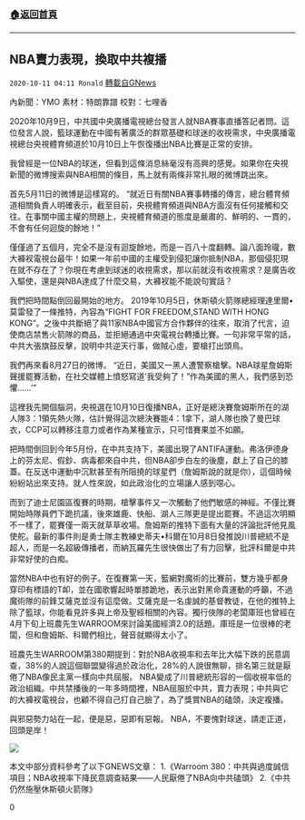 ###  [:house:返回首頁](https://github.com/ourhimalayas/txt)
---

## NBA賣力表現，換取中共複播
`2020-10-11 04:11 Ronald` [轉載自GNews](https://gnews.org/zh-hant/417139/)

內新聞：YMO      素材：特朗靠譜     校對：七哩香

2020年10月9日，中共國中央廣播電視總台發言人就NBA賽事直播答記者問。這位發言人說，籃球運動在中國有著廣泛的群眾基礎和球迷的收視需求，中央廣播電視總台央視體育頻道於10月10日上午恢復播出NBA比賽是正常的安排。

我曾經是一位NBA的球迷，但看到這條消息絲毫沒有高興的感覺。如果你在央視新聞的微博搜索與NBA相關的條目，馬上就有兩條非常扎眼的微博跳出來。

首先5月11日的微博是這樣寫的。 “就近日有關NBA賽事轉播的傳言，總台體育頻道相關負責人明確表示，截至目前，央視體育頻道與NBA方面沒有任何接觸和交往。在事關中國主權的問題上，央視體育頻道的態度是嚴肅的、鮮明的、一貫的，不會有任何迴旋的餘地！”

僅僅過了五個月，完全不是沒有迴旋餘地，而是一百八十度翻轉。論八面玲瓏，數大褲衩電視台最牛！如果一年前中國的主權受到侵犯讓你抵制NBA，那個侵犯現在就不存在了？你現在考慮到球迷的收視需求，那以前就沒有收視需求？是廣告收入驅使，還是與NBA達成了什麼交易，大褲衩能不能說句實話？

我們把時間點倒回最開始的地方。 2019年10月5日，休斯頓火箭隊總經理達里爾•莫雷發了一條推特，內容為“FIGHT FOR FREEDOM,STAND WITH HONG KONG”。之後中共斷絕了與11家NBA中國官方合作夥伴的往來，取消了代言，迫使商店禁售火箭隊的商品，並拒絕通過中央電視台轉播比賽。一句非常平常的話，中共大張旗鼓反擊，說明中共逆天行事，做賊心虛，要槍打出頭鳥。

我們再來看8月27日的微博。 “近日，美國又一黑人遭警察槍擊。NBA球星詹姆斯聲援罷賽活動，在社交媒體上憤怒寫道’我受夠了！”作為美國的黑人，我們感到恐懼……’”

這裡我先開個腦洞，央視選在10月10日復播NBA，正好是總決賽詹姆斯所在的湖人隊3：1領先熱火隊，估計覺得這次總決賽能4：1拿下，湖人隊也換了曼巴球衣，CCP可以轉移注意力或者作為某種宣示，只可惜賽果並不如願。

把時間倒回到今年5月份，在中共支持下，美國出現了ANTIFA運動。弗洛伊德身上的芬太尼、假鈔、病毒都來自中共，但NBA卻步白左的後塵，獻上了自己的膝蓋。在反送中運動中沉默甚至有所阻撓的球星們（詹姆斯說的就是你），這個時候紛紛站出來支持。就人性來說，如此政治化的立場讓人感到噁心。

而到了迪士尼園區復賽的時期，槍擊事件又一次觸動了他們敏感的神經。不僅比賽開始時隊員們下跪抗議，後來雄鹿、快船、湖人三隊更是提出罷賽。不過這次明顯不一樣了，罷賽僅一兩天就草草收場。詹姆斯的推特下面有大量的評論批評他見風使舵。最新的事件則是勇士隊主教練史蒂夫•科爾在10月8日發推說川普總統不是超人，而是一名超級傳播者，而納瓦羅先生很快做出了有力回擊，批評科爾是中共非常好使的白痴。

當然NBA中也有好的例子。在復賽第一天，籃網對魔術的比賽前，雙方幾乎都身穿印有標語的T卹，並在國歌響起時單膝跪地，表示出對黑命貴運動的呼籲，不過魔術隊的前鋒艾薩克並沒有這麼做。艾薩克是一名虔誠的基督教徒，在他的推特上除了籃球，你能看見許多與上帝及聖經相關的內容。獨行俠隊的老闆庫班也曾經在4月下旬上班農先生WARROOM來討論美國經濟2.0的話題。庫班是一位很棒的老闆，但和詹姆斯、科爾們相比，聲音就顯得太小了。

班農先生WARROOM第380期提到：對於NBA收視率和去年比大幅下跌的民意調查，38%的人說這個聯盟變得過於政治化，28%的人說很無聊，排名第三就是厭倦了NBA像民主黨一樣向中共屈服。 NBA變成了川普總統形容的一個收視率低的政治組織。中共禁播後的一年多時間裡，NBA屈服於中共，賣力表現；中共與它的大褲衩電視台，也顧不得自己打自己臉了，為了獎賞NBA的磕頭，決定複播。

與邪惡勢力站在一起，便是惡，惡即有惡報。 NBA，不要愧對球迷，請走正道，回頭是岸！

![]()![](https://s3.amazonaws.com/gnews-media-offload/wp-content/uploads/2020/10/11030915/%E5%B1%8F%E5%B9%95%E6%88%AA%E5%9B%BE-2020-10-11-150726.jpg)

本文中部分資料參考了以下GNEWS文章：
 1.《Warroom 380：中共與過度誠信項目；NBA收視率下降民意調查結果——人民厭倦了NBA向中共磕頭》
 2.《中共仍然施壓休斯頓火箭隊》

0
